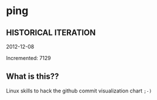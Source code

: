 # ping

## HISTORICAL ITERATION
2012-12-08

Incremented: 7129

## What is this?? 
Linux skills to hack the github commit visualization chart `;-)`

